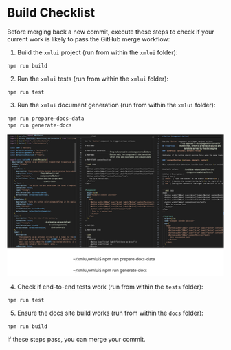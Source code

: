 # Build Checklist

Before merging back a new commit, execute these steps to check if your current work is likely to pass the GitHub merge workflow:

1. Build the `xmlui` project (run from within the `xmlui` folder):

```
npm run build
```

2. Run the `xmlui` tests (run from within the `xmlui` folder):

```
npm run test
```

3. Run the `xmlui` document generation (run from within the `xmlui` folder):

```
npm run prepare-docs-data
npm run generate-docs
```

![process illustration](build-checklist.png)

4. Check if end-to-end tests work (run from within the `tests` folder):

```
npm run test
```

5. Ensure the docs site build works (run from within the `docs` folder):

```
npm run build
```

If these steps pass, you can merge your commit.

